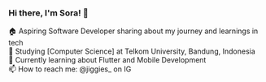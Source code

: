### Hi there, I'm Sora! 👋

🏠 Aspiring Software Developer sharing about my journey and learnings in tech<br/>
🏫 Studying [Computer Science] at Telkom University, Bandung, Indonesia<br/>
💭 Currently learning about Flutter and Mobile Development<br/>
📫 How to reach me: @jiggies_ on IG<br/>

<!--
**jingaega/jingaega** is a ✨ _special_ ✨ repository because its `README.md` (this file) appears on your GitHub profile.

Here are some ideas to get you started:

- 🔭 I’m currently working on ...
- 🌱 I’m currently learning ...
- 👯 I’m looking to collaborate on ...
- 🤔 I’m looking for help with ...
- 💬 Ask me about ...
- 📫 How to reach me: ...
- 😄 Pronouns: ...
- ⚡ Fun fact: ...
-->
